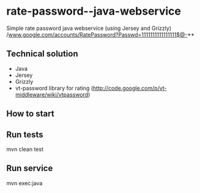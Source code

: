 rate-password--java-webservice
==============================

Simple rate password java webservice (using Jersey and Grizzly)
/www.google.com/accounts/RatePassword?Passwd=1111111111111111$@-**


Technical solution
--------
 * Java
 * Jersey
 * Grizzly
 * vt-password library for rating (http://code.google.com/p/vt-middleware/wiki/vtpassword)


How to start
------------

Run tests
---------
mvn clean test

Run service
---------
mvn exec:java